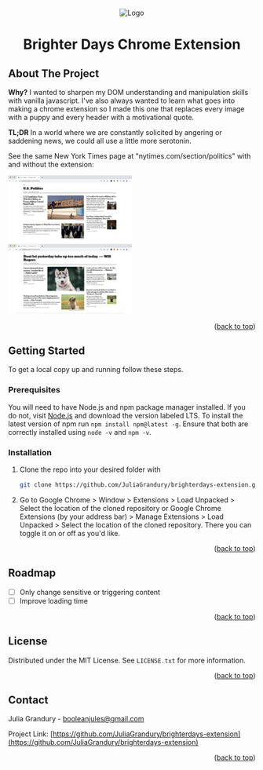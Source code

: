 <!-- PROJECT TITLE PAGE -->
<br />
<div align="center">
  <img src="https://wallpaperaccess.com/full/463542.jpg" alt="Logo" width="140" height="100">
  <h1 align="center">Brighter Days Chrome Extension</h1>
</div>



<!-- ABOUT THE PROJECT -->
## About The Project

**Why?** I wanted to sharpen my DOM understanding and manipulation skills with vanilla javascript. I've also always wanted to learn what goes into making a chrome extension so I made this one that replaces every image with a puppy and every header with a motivational quote.

**TL;DR** In a world where we are constantly solicited by angering or saddening news, we could all use a little more serotonin. 

See the same New York Times page at "nytimes.com/section/politics" with and without the extension:
<p float="left">
  <img src="assets/withoutextension.png" width="50%" />
  <img src="assets/withextension.png" width="50%" />
</p>

<p align="right">(<a href="#top">back to top</a>)</p>



<!-- GETTING STARTED -->
## Getting Started

To get a local copy up and running follow these steps.

### Prerequisites

You will need to have Node.js and npm package manager installed. If you do not, visit [Node.js](https://nodejs.org/en/) and download the version labeled LTS. To install the latest version of npm run `npm install npm@latest -g`. Ensure that both are correctly installed using `node -v` and `npm -v`.

### Installation

1. Clone the repo into your desired folder with
   ```sh
   git clone https://github.com/JuliaGrandury/brighterdays-extension.git
   ```
2. Go to Google Chrome > Window > Extensions > Load Unpacked > Select the location of the cloned repository or Google Chrome Extensions (by your address bar) > Manage Extensions > Load Unpacked > Select the location of the cloned repository. There you can toggle it on or off as you'd like.

<p align="right">(<a href="#top">back to top</a>)</p>



<!-- ROADMAP -->
## Roadmap

- [ ] Only change sensitive or triggering content
- [ ] Improve loading time

<p align="right">(<a href="#top">back to top</a>)</p>


<!-- LICENSE -->
## License

Distributed under the MIT License. See `LICENSE.txt` for more information.

<p align="right">(<a href="#top">back to top</a>)</p>



<!-- CONTACT -->
## Contact

Julia Grandury - booleanjules@gmail.com

Project Link: [https://github.com/JuliaGrandury/brighterdays-extension](https://github.com/JuliaGrandury/brighterdays-extension)

<p align="right">(<a href="#top">back to top</a>)</p>
